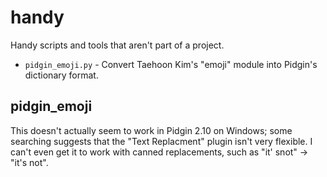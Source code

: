 # handy

Handy scripts and tools that aren't part of a project.

* `pidgin_emoji.py` - Convert Taehoon Kim's "emoji" module into Pidgin's dictionary format.

## pidgin_emoji

This doesn't actually seem to work in Pidgin 2.10 on Windows; some searching
suggests that the "Text Replacment" plugin isn't very flexible. I can't even
get it to work with canned replacements, such as "it' snot" -> "it's not".
